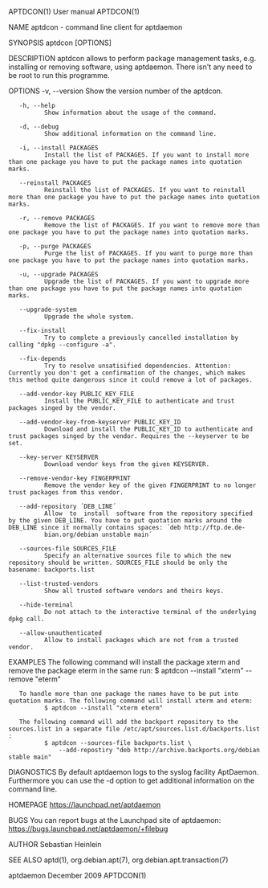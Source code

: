 APTDCON(1)                                                                                       User manual                                                                                       APTDCON(1)

NAME
       aptdcon - command line client for aptdaemon

SYNOPSIS
       aptdcon [OPTIONS]

DESCRIPTION
       aptdcon allows to perform package management tasks, e.g. installing or removing software, using aptdaemon. There isn't any need to be root to run this programme.

OPTIONS
       -v, --version
              Show the version number of the aptdcon.

       -h, --help
              Show information about the usage of the command.

       -d, --debug
              Show additional information on the command line.

       -i, --install PACKAGES
              Install the list of PACKAGES. If you want to install more than one package you have to put the package names into quotation marks.

       --reinstall PACKAGES
              Reinstall the list of PACKAGES. If you want to reinstall more than one package you have to put the package names into quotation marks.

       -r, --remove PACKAGES
              Remove the list of PACKAGES. If you want to remove more than one package you have to put the package names into quotation marks.

       -p, --purge PACKAGES
              Purge the list of PACKAGES. If you want to purge more than one package you have to put the package names into quotation marks.

       -u, --upgrade PACKAGES
              Upgrade the list of PACKAGES. If you want to upgrade more than one package you have to put the package names into quotation marks.

       --upgrade-system
              Upgrade the whole system.

       --fix-install
              Try to complete a previously cancelled installation by calling "dpkg --configure -a".

       --fix-depends
              Try to resolve unsatisified dependencies. Attention: Currently you don't get a confirmation of the changes, which makes this method quite dangerous since it could remove a lot of packages.

       --add-vendor-key PUBLIC_KEY_FILE
              Install the PUBLIC_KEY_FILE to authenticate and trust packages singed by the vendor.

       --add-vendor-key-from-keyserver PUBLIC_KEY_ID
              Download and install the PUBLIC_KEY_ID to authenticate and trust packages singed by the vendor. Requires the --keyserver to be set.

       --key-server KEYSERVER
              Download vendor keys from the given KEYSERVER.

       --remove-vendor-key FINGERPRINT
              Remove the vendor key of the given FINGERPRINT to no longer trust packages from this vendor.

       --add-repository ´DEB_LINE´
              Allow  to  install  software from the repository specified by the given DEB_LINE. You have to put quotation marks around the DEB_LINE since it normally contains spaces: ´deb http://ftp.de.de‐
              bian.org/debian unstable main´

       --sources-file SOURCES_FILE
              Specify an alternative sources file to which the new repository should be written. SOURCES_FILE should be only the basename: backports.list

       --list-trusted-vendors
              Show all trusted software vendors and theirs keys.

       --hide-terminal
              Do not attach to the interactive terminal of the underlying dpkg call.

       --allow-unauthenticated
              Allow to install packages which are not from a trusted vendor.

EXAMPLES
       The following command will install the package xterm and remove the package eterm in the same run:
              $ aptdcon --install "xterm" --remove "eterm"

       To handle more than one package the names have to be put into quotation marks. The following command will install xterm and eterm:
              $ aptdcon --install "xterm eterm"

       The following command will add the backport repository to the sources.list in a separate file /etc/apt/sources.list.d/backports.list :
              $ aptdcon --sources-file backports.list \
                  --add-repostiry "deb http://archive.backports.org/debian stable main"

DIAGNOSTICS
       By default aptdaemon logs to the syslog facility AptDaemon. Furthermore you can use the -d option to get additional information on the command line.

HOMEPAGE
       https://launchpad.net/aptdaemon

BUGS
       You can report bugs at the Launchpad site of aptdaemon: https://bugs.launchpad.net/aptdaemon/+filebug

AUTHOR
       Sebastian Heinlein <devel at glatzor dot de>

SEE ALSO
       aptd(1), org.debian.apt(7), org.debian.apt.transaction(7)

aptdaemon                                                                                       December 2009                                                                                      APTDCON(1)
